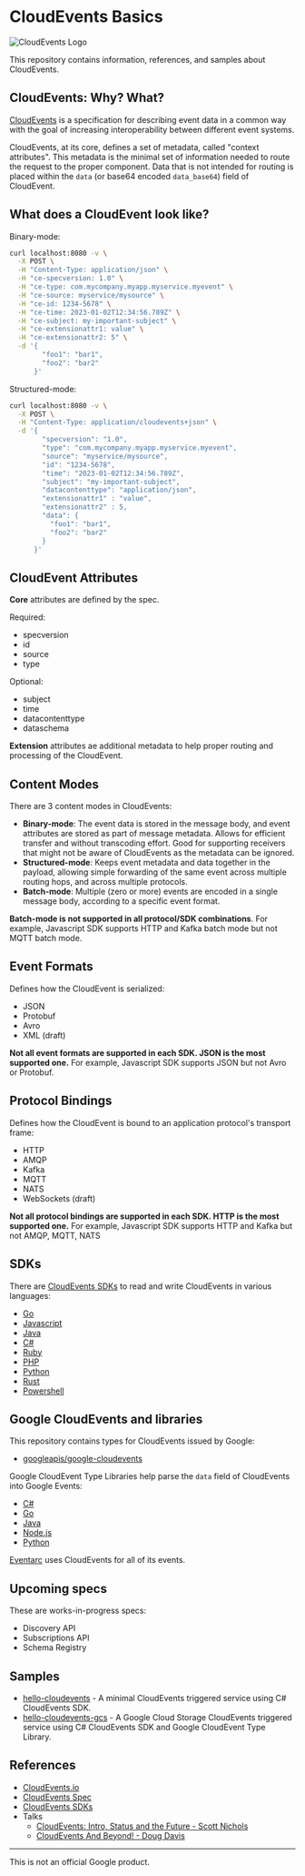 # CloudEvents Basics

![CloudEvents Logo](https://avatars.githubusercontent.com/u/32076828?s=200&v=4)

This repository contains information, references, and samples about CloudEvents.

## CloudEvents: Why? What?

[CloudEvents](https://cloudevents.io/) is a specification for describing event
data in a common way with the goal of increasing interoperability between
different event systems.

CloudEvents, at its core, defines a set of metadata, called "context
attributes". This metadata is the minimal set of information needed to route the
request to the proper component. Data that is not intended for routing is placed
within the `data` (or base64 encoded `data_base64`) field of CloudEvent.

## What does a CloudEvent look like?

Binary-mode:

```sh
curl localhost:8080 -v \
  -X POST \
  -H "Content-Type: application/json" \
  -H "ce-specversion: 1.0" \
  -H "ce-type: com.mycompany.myapp.myservice.myevent" \
  -H "ce-source: myservice/mysource" \
  -H "ce-id: 1234-5678" \
  -H "ce-time: 2023-01-02T12:34:56.789Z" \
  -H "ce-subject: my-important-subject" \
  -H "ce-extensionattr1: value" \
  -H "ce-extensionattr2: 5" \
  -d '{
        "foo1": "bar1",
        "foo2": "bar2"
      }'
```

Structured-mode:

```sh
curl localhost:8080 -v \
  -X POST \
  -H "Content-Type: application/cloudevents+json" \
  -d '{
        "specversion": "1.0",
        "type": "com.mycompany.myapp.myservice.myevent",
        "source": "myservice/mysource",
        "id": "1234-5678",
        "time": "2023-01-02T12:34:56.789Z",
        "subject": "my-important-subject",
        "datacontenttype": "application/json",
        "extensionattr1" : "value",
        "extensionattr2" : 5,
        "data": {
          "foo1": "bar1",
          "foo2": "bar2"
        }
      }'
```

## CloudEvent Attributes

**Core** attributes are defined by the spec.

Required:

* specversion
* id
* source
* type

Optional:

* subject
* time
* datacontenttype
* dataschema

**Extension** attributes ae additional metadata to help proper routing and
processing of the CloudEvent.

## Content Modes

There are 3 content modes in CloudEvents:

* **Binary-mode**: The event data is stored in the message body, and event
  attributes are stored as part of message metadata. Allows for efficient
  transfer and without transcoding effort. Good for supporting receivers that
  might not be aware of CloudEvents as the metadata can be ignored.
* **Structured-mode**: Keeps event metadata and data together in the payload,
  allowing simple forwarding of the same event across multiple routing hops, and
  across multiple protocols.
* **Batch-mode**: Multiple (zero or more) events are encoded in a single message
  body, according to a specific event format.

**Batch-mode is not supported in all protocol/SDK combinations**. For example,
Javascript SDK supports HTTP and Kafka batch mode but not MQTT batch mode.

## Event Formats

Defines how the CloudEvent is serialized:

* JSON
* Protobuf
* Avro
* XML (draft)

**Not all event formats are supported in each SDK. JSON is the most supported
one.** For example, Javascript SDK supports JSON but not Avro or Protobuf.

## Protocol Bindings

Defines how the CloudEvent is bound to an application protocol's transport frame:

* HTTP
* AMQP
* Kafka
* MQTT
* NATS
* WebSockets (draft)

**Not all protocol bindings are supported in each SDK. HTTP is the most
supported one.** For example, Javascript SDK supports HTTP and Kafka but not
AMQP, MQTT, NATS

## SDKs

There are [CloudEvents SDKs](https://github.com/cloudevents/) to read and write
CloudEvents in various languages: 

* [Go](https://github.com/cloudevents/sdk-go)
* [Javascript](https://github.com/cloudevents/sdk-javascript)
* [Java](https://github.com/cloudevents/sdk-java)
* [C#](https://github.com/cloudevents/sdk-csharp)
* [Ruby](https://github.com/cloudevents/sdk-ruby)
* [PHP](https://github.com/cloudevents/sdk-php)
* [Python](https://github.com/cloudevents/sdk-python)
* [Rust](https://github.com/cloudevents/sdk-rust)
* [Powershell](https://github.com/cloudevents/sdk-powershell)

## Google CloudEvents and libraries

This repository contains types for CloudEvents issued by Google:

* [googleapis/google-cloudevents](https://github.com/googleapis/google-cloudevents)

Google CloudEvent Type Libraries help parse the `data` field of
CloudEvents into Google Events:

* [C#](https://github.com/googleapis/google-cloudevents-dotnet)
* [Go](https://github.com/googleapis/google-cloudevents-go)
* [Java](https://github.com/googleapis/google-cloudevents-java)
* [Node.js](https://github.com/googleapis/google-cloudevents-nodejs)
* [Python](https://github.com/googleapis/google-cloudevents-python)

[Eventarc](https://cloud.google.com/eventarc) uses CloudEvents for all of its events.

## Upcoming specs

These are works-in-progress specs:

* Discovery API
* Subscriptions API
* Schema Registry

## Samples

* [hello-cloudevents](./hello-cloudevents/) - A minimal CloudEvents triggered
  service using C# CloudEvents SDK.
* [hello-cloudevents-gcs](./hello-cloudevents-gcs/) - A Google Cloud Storage
  CloudEvents triggered service using C# CloudEvents SDK and Google CloudEvent
  Type Library.

## References

* [CloudEvents.io](https://cloudevents.io/)
* [CloudEvents Spec](https://github.com/cloudevents/spec)
* [CloudEvents SDKs](https://github.com/cloudevents/)
* Talks
  * [CloudEvents: Intro, Status and the Future - Scott Nichols](https://youtu.be/m1sT-BuA9WU)
  * [CloudEvents And Beyond! - Doug Davis](https://youtu.be/bJTUttZr-Ck)

-------

This is not an official Google product.
